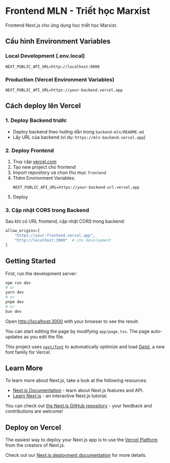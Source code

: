# Frontend MLN - Triết học Marxist

Frontend Next.js cho ứng dụng học triết học Marxist.

## Cấu hình Environment Variables

### Local Development (.env.local)
```
NEXT_PUBLIC_API_URL=http://localhost:8000
```

### Production (Vercel Environment Variables)
```
NEXT_PUBLIC_API_URL=https://your-backend.vercel.app
```

## Cách deploy lên Vercel

### 1. Deploy Backend trước
- Deploy backend theo hướng dẫn trong `backend-mln/README.md`
- Lấy URL của backend (ví dụ: `https://mln-backend.vercel.app`)

### 2. Deploy Frontend
1. Truy cập [vercel.com](https://vercel.com)
2. Tạo new project cho frontend
3. Import repository và chọn thư mục `frontend`
4. Thêm Environment Variables:
   ```
   NEXT_PUBLIC_API_URL=https://your-backend-url.vercel.app
   ```
5. Deploy

### 3. Cập nhật CORS trong Backend
Sau khi có URL frontend, cập nhật CORS trong backend:
```python
allow_origins=[
    "https://your-frontend.vercel.app",
    "http://localhost:3000"  # cho development
]
```

## Getting Started

First, run the development server:

```bash
npm run dev
# or
yarn dev
# or
pnpm dev
# or
bun dev
```

Open [http://localhost:3000](http://localhost:3000) with your browser to see the result.

You can start editing the page by modifying `app/page.tsx`. The page auto-updates as you edit the file.

This project uses [`next/font`](https://nextjs.org/docs/app/building-your-application/optimizing/fonts) to automatically optimize and load [Geist](https://vercel.com/font), a new font family for Vercel.

## Learn More

To learn more about Next.js, take a look at the following resources:

- [Next.js Documentation](https://nextjs.org/docs) - learn about Next.js features and API.
- [Learn Next.js](https://nextjs.org/learn) - an interactive Next.js tutorial.

You can check out [the Next.js GitHub repository](https://github.com/vercel/next.js) - your feedback and contributions are welcome!

## Deploy on Vercel

The easiest way to deploy your Next.js app is to use the [Vercel Platform](https://vercel.com/new?utm_medium=default-template&filter=next.js&utm_source=create-next-app&utm_campaign=create-next-app-readme) from the creators of Next.js.

Check out our [Next.js deployment documentation](https://nextjs.org/docs/app/building-your-application/deploying) for more details.
